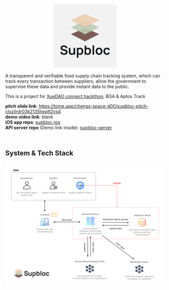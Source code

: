 <p align="center">
  <img width="200" src="https://github.com/XueDAO-Supbloc/.github/blob/e728d1497880ffeb4111a5f57dc75e6747574443/profile/Logo_text_vt.png">
</p>

A transparent and verifiable food supply chain tracking system, which can track every transaction between suppliers, allow the government to supervise these data and provide instant data to the public.

This is a project for [XueDAO connect hackthon](https://www.moledao.io/#/event/3ae0e7d4-8ca4-43ca-9ac5-1afd47f97bfb), BGA & Aptos Track

**pitch slide link**: https://tome.app/chengs-space-d00/supbloc-pitch-clxzilrdr03k2135twptt2vs4  
**demo video link**: blank   
**iOS app repo**: [supbloc-ios](https://github.com/XueDAO-Supbloc/Supbloc-iOS)  
**API server repo** (Demo link inside): [supbloc-server](https://github.com/XueDAO-Supbloc/supbloc-server)

<br>

## System & Tech Stack
<img width="ˊ00" src="https://github.com/XueDAO-Supbloc/.github/blob/e728d1497880ffeb4111a5f57dc75e6747574443/profile/System.png">
